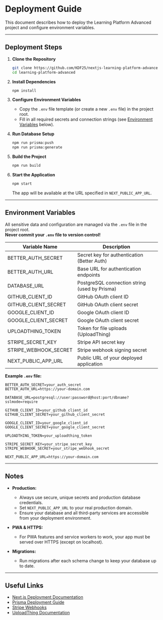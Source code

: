 # Deployment Guide

This document describes how to deploy the Learning Platform Advanced project and configure environment variables.

---

## Deployment Steps

1. **Clone the Repository**
   ```bash
   git clone https://github.com/KDF25/nextjs-learning-platform-advanced.git
   cd learning-platform-advanced
   ```

2. **Install Dependencies**
   ```bash
   npm install
   ```

3. **Configure Environment Variables**

   - Copy the `.env` file template (or create a new `.env` file) in the project root.
   - Fill in all required secrets and connection strings (see [Environment Variables](#environment-variables) below).

4. **Run Database Setup**
   ```bash
   npm run prisma:push
   npm run prisma:generate
   ```

5. **Build the Project**
   ```bash
   npm run build
   ```

6. **Start the Application**
   ```bash
   npm start
   ```

   The app will be available at the URL specified in `NEXT_PUBLIC_APP_URL`.

---

## Environment Variables

All sensitive data and configuration are managed via the `.env` file in the project root.  
**Never commit your `.env` file to version control!**

| Variable Name           | Description                                              |
|------------------------ |---------------------------------------------------------|
| BETTER_AUTH_SECRET      | Secret key for authentication (Better Auth)             |
| BETTER_AUTH_URL         | Base URL for authentication endpoints                   |
| DATABASE_URL            | PostgreSQL connection string (used by Prisma)           |
| GITHUB_CLIENT_ID        | GitHub OAuth client ID                                  |
| GITHUB_CLIENT_SECRET    | GitHub OAuth client secret                              |
| GOOGLE_CLIENT_ID        | Google OAuth client ID                                  |
| GOOGLE_CLIENT_SECRET    | Google OAuth client secret                              |
| UPLOADTHING_TOKEN       | Token for file uploads (UploadThing)                    |
| STRIPE_SECRET_KEY       | Stripe API secret key                                   |
| STRIPE_WEBHOOK_SECRET   | Stripe webhook signing secret                           |
| NEXT_PUBLIC_APP_URL     | Public URL of your deployed application                 |

**Example `.env` file:**
```env
BETTER_AUTH_SECRET=your_auth_secret
BETTER_AUTH_URL=https://your-domain.com

DATABASE_URL=postgresql://user:password@host:port/dbname?sslmode=require

GITHUB_CLIENT_ID=your_github_client_id
GITHUB_CLIENT_SECRET=your_github_client_secret

GOOGLE_CLIENT_ID=your_google_client_id
GOOGLE_CLIENT_SECRET=your_google_client_secret

UPLOADTHING_TOKEN=your_uploadthing_token

STRIPE_SECRET_KEY=your_stripe_secret_key
STRIPE_WEBHOOK_SECRET=your_stripe_webhook_secret

NEXT_PUBLIC_APP_URL=https://your-domain.com
```

---

## Notes

- **Production:**  
  - Always use secure, unique secrets and production database credentials.
  - Set `NEXT_PUBLIC_APP_URL` to your real production domain.
  - Ensure your database and all third-party services are accessible from your deployment environment.

- **PWA & HTTPS:**  
  - For PWA features and service workers to work, your app must be served over HTTPS (except on localhost).

- **Migrations:**  
  - Run migrations after each schema change to keep your database up to date.

---

## Useful Links

- [Next.js Deployment Documentation](https://nextjs.org/docs/deployment)
- [Prisma Deployment Guide](https://www.prisma.io/docs/guides/deployment)
- [Stripe Webhooks](https://stripe.com/docs/webhooks)
- [UploadThing Documentation](https://docs.uploadthing.com/)